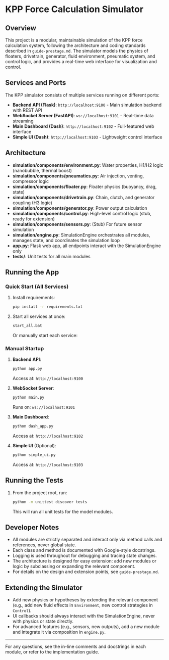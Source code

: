 # KPP Force Calculation Simulator

## Overview
This project is a modular, maintainable simulation of the KPP force calculation system, following the architecture and coding standards described in `guide-prestage.md`. The simulator models the physics of floaters, drivetrain, generator, fluid environment, pneumatic system, and control logic, and provides a real-time web interface for visualization and control.

## Services and Ports
The KPP simulator consists of multiple services running on different ports:

- **Backend API (Flask)**: `http://localhost:9100` - Main simulation backend with REST API
- **WebSocket Server (FastAPI)**: `ws://localhost:9101` - Real-time data streaming
- **Main Dashboard (Dash)**: `http://localhost:9102` - Full-featured web interface
- **Simple UI (Dash)**: `http://localhost:9103` - Lightweight control interface

## Architecture
- **simulation/components/environment.py**: Water properties, H1/H2 logic (nanobubble, thermal boost)
- **simulation/components/pneumatics.py**: Air injection, venting, compressor logic
- **simulation/components/floater.py**: Floater physics (buoyancy, drag, state)
- **simulation/components/drivetrain.py**: Chain, clutch, and generator coupling (H3 logic)
- **simulation/components/generator.py**: Power output calculation
- **simulation/components/control.py**: High-level control logic (stub, ready for extension)
- **simulation/components/sensors.py**: (Stub) For future sensor simulation
- **simulation/engine.py**: SimulationEngine orchestrates all modules, manages state, and coordinates the simulation loop
- **app.py**: Flask web app, all endpoints interact with the SimulationEngine only
- **tests/**: Unit tests for all main modules

## Running the App

### Quick Start (All Services)
1. Install requirements:
   ```sh
   pip install -r requirements.txt
   ```
2. Start all services at once:
   ```sh
   start_all.bat
   ```
   Or manually start each service:

### Manual Startup
1. **Backend API**:
   ```sh
   python app.py
   ```
   Access at: `http://localhost:9100`

2. **WebSocket Server**:
   ```sh
   python main.py
   ```
   Runs on: `ws://localhost:9101`

3. **Main Dashboard**:
   ```sh
   python dash_app.py
   ```
   Access at: `http://localhost:9102`

4. **Simple UI** (Optional):
   ```sh
   python simple_ui.py
   ```
   Access at: `http://localhost:9103`

## Running the Tests
1. From the project root, run:
   ```sh
   python -m unittest discover tests
   ```
   This will run all unit tests for the model modules.

## Developer Notes
- All modules are strictly separated and interact only via method calls and references, never global state.
- Each class and method is documented with Google-style docstrings.
- Logging is used throughout for debugging and tracing state changes.
- The architecture is designed for easy extension: add new modules or logic by subclassing or expanding the relevant component.
- For details on the design and extension points, see `guide-prestage.md`.

## Extending the Simulator
- Add new physics or hypotheses by extending the relevant component (e.g., add new fluid effects in `Environment`, new control strategies in `Control`).
- UI callbacks should always interact with the SimulationEngine, never with physics or state directly.
- For advanced features (e.g., sensors, new outputs), add a new module and integrate it via composition in `engine.py`.

---
For any questions, see the in-line comments and docstrings in each module, or refer to the implementation guide.
